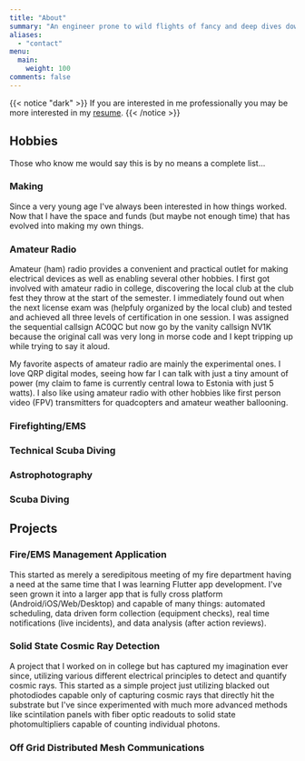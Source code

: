 ```yaml
---
title: "About"
summary: "An engineer prone to wild flights of fancy and deep dives down Wikipedia until I learn something new."
aliases:
  - "contact"
menu:
  main:
    weight: 100
comments: false
---
```


{{< notice "dark" >}}
If you are interested in me professionally you may be more interested in my [resume](/resume).
{{< /notice >}}

## Hobbies

Those who know me would say this is by no means a complete list...

### Making

Since a very young age I've always been interested in how things worked.
Now that I have the space and funds (but maybe not enough time) that has evolved into making my own things.

### Amateur Radio

Amateur (ham) radio provides a convenient and practical outlet for making electrical devices as well as enabling several other hobbies.
I first got involved with amateur radio in college, discovering the local club at the club fest they throw at the start of the semester.
I immediately found out when the next license exam was (helpfuly organized by the local club) and tested and achieved all three levels of certification in one session.
I was assigned the sequential callsign AC0QC but now go by the vanity callsign NV1K because the original call was very long in morse code and I kept tripping up while trying to say it aloud.

My favorite aspects of amateur radio are mainly the experimental ones.
I love QRP digital modes, seeing how far I can talk with just a tiny amount of power (my claim to fame is currently central Iowa to Estonia with just 5 watts).
I also like using amateur radio with other hobbies like first person video (FPV) transmitters for quadcopters and amateur weather ballooning.

### Firefighting/EMS

### Technical Scuba Diving

### Astrophotography

### Scuba Diving

## Projects

### Fire/EMS Management Application

This started as merely a seredipitous meeting of my fire department having a need at the same time that I was learning Flutter app development.
I've seen grown it into a larger app that is fully cross platform (Android/iOS/Web/Desktop) and capable of many things: automated scheduling, data driven form collection (equipment checks), real time notifications (live incidents), and data analysis (after action reviews).

### Solid State Cosmic Ray Detection

A project that I worked on in college but has captured my imagination ever since, utilizing various different electrical principles to detect and quantify cosmic rays.
This started as a simple project just utilizing blacked out photodiodes capable only of capturing cosmic rays that directly hit the substrate but I've since experimented with much more advanced methods like scintilation panels with fiber optic readouts to solid state photomultipliers capable of counting individual photons.

### Off Grid Distributed Mesh Communications

